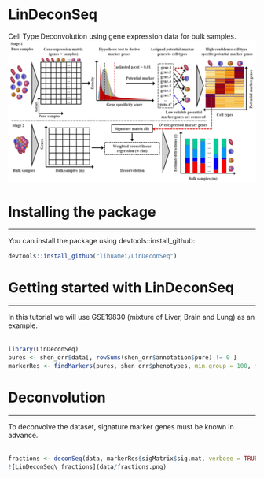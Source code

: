 LinDeconSeq
===================================================

Cell Type Deconvolution using gene expression data for bulk samples.
![LinDeconSeq\_pipeline](data/pipeline.jpg)

# Installing the package
---------------------
You can install the package using devtools::install_github:

``` r
devtools::install_github("lihuamei/LinDeconSeq")
```

# Getting started with LinDeconSeq
----------------------------
In this tutorial we will use GSE19830 (mixture of Liver, Brain and Lung) as an example.

``` r

library(LinDeconSeq)
pures <- shen_orr$data[, rowSums(shen_orr$annotation$pure) != 0 ]
markerRes <- findMarkers(pures, shen_orr$phenotypes, min.group = 100, max.group = 300, norm.method = 'QN', data.type = 'MA')


```

# Deconvolution
----------------------------
To deconvolve the dataset, signature marker genes must be known in advance.

```r

fractions <- deconSeq(data, markerRes$sigMatrix$sig.mat, verbose = TRUE)
![LinDeconSeq\_fractions](data/fractions.png)

```
